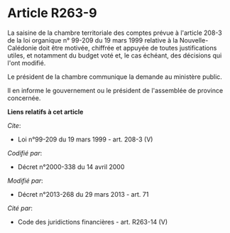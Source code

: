 # Article R263-9

La saisine de la chambre territoriale des comptes prévue à l'article 208-3 de la loi organique n° 99-209 du 19 mars 1999
relative à la Nouvelle-Calédonie doit être motivée, chiffrée et appuyée de toutes justifications utiles, et notamment du
budget voté et, le cas échéant, des décisions qui l'ont modifié. 

Le président de la chambre communique la demande au ministère public. 

Il en informe le gouvernement ou le président de l'assemblée de province concernée.

**Liens relatifs à cet article**

_Cite_:

  - Loi n°99-209 du 19 mars 1999 - art. 208-3 (V)

_Codifié par_:

  - Décret n°2000-338 du 14 avril 2000

_Modifié par_:

  - Décret n°2013-268 du 29 mars 2013 - art. 71

_Cité par_:

  - Code des juridictions financières - art. R263-14 (V)
